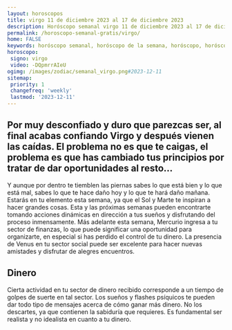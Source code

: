 ```yaml
---
layout: horoscopos
title: virgo 11 de diciembre 2023 al 17 de diciembre 2023 
description: Horóscopo semanal virgo 11 de diciembre 2023 al 17 de diciembre 2023. Por muy desconfiado y duro que parezcas ser, al final acabas confiando Virgo y después vienen las caídas. El problema no es que te caigas, el problema es que has cambiado tus principios por tratar de dar oportunidades al resto…
permalink: /horoscopo-semanal-gratis/virgo/
home: FALSE
keywords: horóscopo semanal, horóscopo de la semana, horóscopo, horóscopo gratis,horóscopos, horóscopo esperanza gracia, horoscopos virgo la semana, horóscopos gratis, Tarot, Astrologia, Zodíaco, virgo, horoscopo gratis, semanal
horoscopo:
 signo: virgo
 video: -DQpmrrAIeU
ogimg: /images/zodiac/semanal_virgo.png#2023-12-11
sitemap:
 priority: 1
 changefreq: 'weekly'
 lastmod: '2023-12-11'
---
```




## Por muy desconfiado y duro que parezcas ser, al final acabas confiando Virgo y después vienen las caídas. El problema no es que te caigas, el problema es que has cambiado tus principios por tratar de dar oportunidades al resto…

Y aunque por dentro te tiemblen las piernas sabes lo que está bien y lo que está mal, sabes lo que te hace daño hoy y lo que te hará daño mañana.
Estarás en tu elemento esta semana, ya que el Sol y Marte te inspiran a hacer grandes cosas. Esta y las próximas semanas pueden encontrarte tomando acciones dinámicas en dirección a tus sueños y disfrutando del proceso inmensamente. Más adelante esta semana, Mercurio ingresa a tu sector de finanzas, lo que puede significar una oportunidad para organizarte, en especial si has perdido el control de tu dinero. La presencia de Venus en tu sector social puede ser excelente para hacer nuevas amistades y disfrutar de alegres encuentros.

## Dinero

Cierta actividad en tu sector de dinero recibido corresponde a un tiempo de golpes de suerte en tal sector. Los sueños y flashes psíquicos te pueden dar todo tipo de mensajes acerca de cómo ganar más dinero. No los descartes, ya que contienen la sabiduría que requieres. Es fundamental ser realista y no idealista en cuanto a tu dinero.